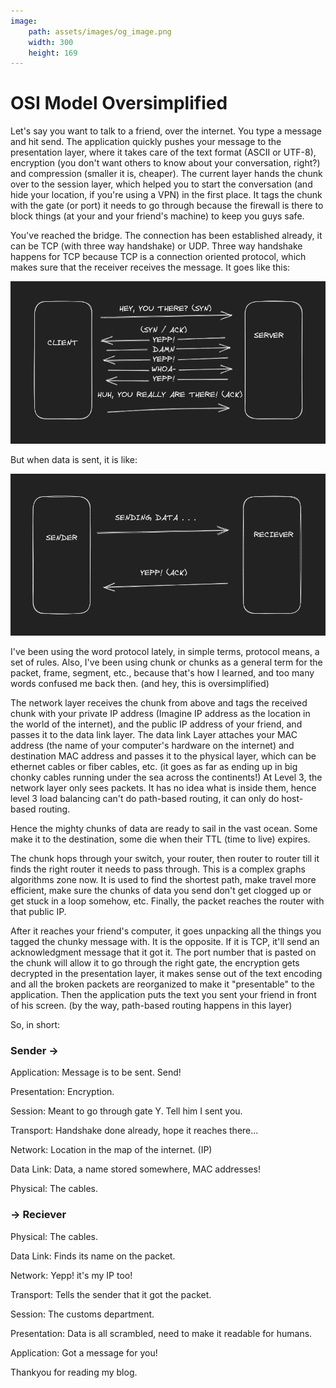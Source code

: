 ```yaml
---
image:
    path: assets/images/og_image.png
    width: 300
    height: 169
---
```


# OSI Model Oversimplified
Let's say you want to talk to a friend, over the internet. You type a message and hit send. The application quickly pushes your message to the presentation layer, where it takes care of the text format (ASCII or UTF-8), encryption (you don't want others to know about your conversation, right?) and compression (smaller it is, cheaper). The current layer hands the chunk over to the session layer, which helped you to start the conversation (and hide your location, if you're using a VPN) in the first place. It tags the chunk with the gate (or port) it needs to go through because the firewall is there to block things (at your and your friend's machine) to keep you guys safe.

You've reached the bridge. The connection has been established already, it can be TCP (with three way handshake) or UDP. Three way handshake happens for TCP because TCP is a connection oriented protocol, which makes sure that the receiver receives the message. It goes like this:

![3 way handshake](./assets/images/osi-model-oversimplified_1.png)

But when data is sent, it is like:

![3 way handshake](./assets/images/osi-model-oversimplified_2.png)

I've been using the word protocol lately, in simple terms, protocol means, a set of rules. Also, I've been using chunk or chunks as a general term for the packet, frame, segment, etc., because that's how I learned, and too many words confused me back then. (and hey, this is oversimplified)

The network layer receives the chunk from above and tags the received chunk with your private IP address (Imagine IP address as the location in the world of the internet), and the public IP address of your friend, and passes it to the data link layer. The data link Layer attaches your MAC address (the name of your computer's hardware on the internet) and destination MAC address and passes it to the physical layer, which can be ethernet cables or fiber cables, etc. (it goes as far as ending up in big chonky cables running under the sea across the continents!) At Level 3, the network layer only sees packets. It has no idea what is inside them, hence level 3 load balancing can't do path-based routing, it can only do host-based routing. 

Hence the mighty chunks of data are ready to sail in the vast ocean. Some make it to the destination, some die when their TTL (time to live) expires.

The chunk hops through your switch, your router, then router to router till it finds the right router it needs to pass through. This is a complex graphs algorithms zone now. It is used to find the shortest path, make travel more efficient, make sure the chunks of data you send don't get clogged up or get stuck in a loop somehow, etc. Finally, the packet reaches the router with that public IP.

After it reaches your friend's computer, it goes unpacking all the things you tagged the chunky message with. It is the opposite. If it is TCP, it'll send an acknowledgment message that it got it. The port number that is pasted on the chunk will allow it to go through the right gate, the encryption gets decrypted in the presentation layer, it makes sense out of the text encoding and all the broken packets are reorganized to make it "presentable" to the application. Then the application puts the text you sent your friend in front of his screen. (by the way, path-based routing happens in this layer)

So, in short:

### Sender ->

Application: Message is to be sent. Send!

Presentation: Encryption.

Session: Meant to go through gate Y. Tell him I sent you.

Transport: Handshake done already, hope it reaches there...

Network: Location in the map of the internet. (IP)

Data Link: Data, a name stored somewhere, MAC addresses!

Physical: The cables.

### -> Reciever

Physical: The cables.

Data Link: Finds its name on the packet.

Network: Yepp! it's my IP too!

Transport: Tells the sender that it got the packet.

Session: The customs department.

Presentation: Data is all scrambled, need to make it readable for humans.

Application: Got a message for you!

Thankyou for reading my blog.